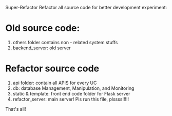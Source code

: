 Super-Refactor
Refactor all source code for better development experiment:
# Old source code:
 1. others folder contains non - related system stuffs
 2. backend_server: old server
# Refactor source code
 1. api folder: contain all APIS for every UC
 2. db: database Management, Manipulation, and Monitoring
 3. static & template: front end code folder for Flask server
 4. refactor_server: main server! Pls run this file, plssss!!!!!

That's all!
